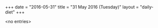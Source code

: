 +++
date = "2016-05-31"
title = "31 May 2016 (Tuesday)"
layout = "daily-diet"
+++

<p>&lt;no entries&gt;</p>
